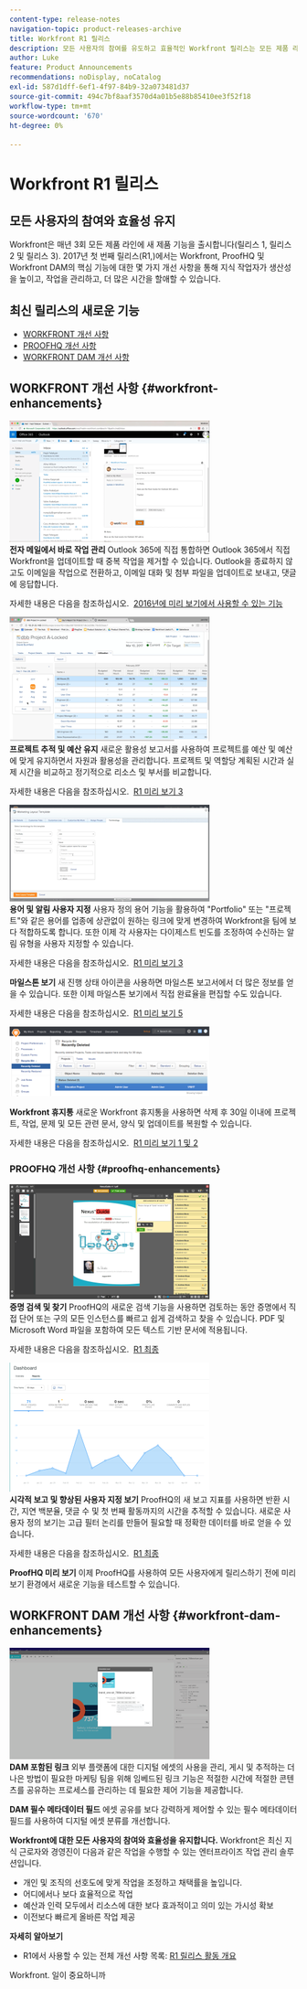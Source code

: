 ```yaml
---
content-type: release-notes
navigation-topic: product-releases-archive
title: Workfront R1 릴리스
description: 모든 사용자의 참여를 유도하고 효율적인 Workfront 릴리스는 모든 제품 라인에 연간 3회(릴리스 1, 릴리스 2 및 릴리스 3) 새로운 제품 기능을 제공합니다. 2017년 첫 번째 릴리스(R1,)에서는 Workfront, ProofHQ 및 Workfront DAM의 핵심 기능에 대한 몇 가지 개선 사항을 통해 지식 작업자가 생산성을 높이고, 작업을 관리하고, 더 많은 시간을 할애할 수 있습니다.
author: Luke
feature: Product Announcements
recommendations: noDisplay, noCatalog
exl-id: 587d1dff-6ef1-4f97-84b9-32a073481d37
source-git-commit: 494c7bf8aaf3570d4a01b5e88b85410ee3f52f18
workflow-type: tm+mt
source-wordcount: '670'
ht-degree: 0%

---
```


# Workfront R1 릴리스

## 모든 사용자의 참여와 효율성 유지

Workfront은 매년 3회 모든 제품 라인에 새 제품 기능을 출시합니다(릴리스 1, 릴리스 2 및 릴리스 3). 2017년 첫 번째 릴리스(R1,)에서는 Workfront, ProofHQ 및 Workfront DAM의 핵심 기능에 대한 몇 가지 개선 사항을 통해 지식 작업자가 생산성을 높이고, 작업을 관리하고, 더 많은 시간을 할애할 수 있습니다.

## 최신 릴리스의 새로운 기능

* [WORKFRONT 개선 사항](#workfront-enhancements)
* [PROOFHQ 개선 사항](#proofhq-enhancements)
* [WORKFRONT DAM 개선 사항](#workfront-dam-enhancements)

## WORKFRONT 개선 사항 {#workfront-enhancements}

![Outlook_365_Integration_1.png](assets/outlook-365-integration-1-350x212.png)\
**전자 메일에서 바로 작업 관리**
Outlook 365에 직접 통합하면 Outlook 365에서 직접 Workfront을 업데이트할 때 중복 작업을 제거할 수 있습니다. Outlook을 종료하지 않고도 이메일을 작업으로 전환하고, 이메일 대화 및 첨부 파일을 업데이트로 보내고, 댓글에 응답합니다.

자세한 내용은 다음을 참조하십시오.  [2016년에 미리 보기에서 사용할 수 있는 기능](../../../../product-announcements/product-releases/quarterly-release-archive/r1-release-activity/available-in-preview-in-2016.md)

![전자 메일에서 작업 관리](assets/mceclip0-350x218.png)\
**프로젝트 추적 및 예산 유지**
새로운 활용성 보고서를 사용하여 프로젝트를 예산 및 예산에 맞게 유지하면서 자원과 활용성을 관리합니다. 프로젝트 및 역할당 계획된 시간과 실제 시간을 비교하고 정기적으로 리소스 및 부서를 비교합니다.

자세한 내용은 다음을 참조하십시오.  [R1 미리 보기 3](../../../../product-announcements/product-releases/quarterly-release-archive/r1-release-activity/r1-preview-3.md)

![프로젝트를 계속 진행](assets/mceclip1-350x169.png)\
**용어 및 알림 사용자 지정**
사용자 정의 용어 기능을 활용하여 &quot;Portfolio&quot; 또는 &quot;프로젝트&quot;와 같은 용어를 업종에 상관없이 원하는 링크에 맞게 변경하여 Workfront을 팀에 보다 적합하도록 합니다. 또한 이제 각 사용자는 다이제스트 빈도를 조정하여 수신하는 알림 유형을 사용자 지정할 수 있습니다.

자세한 내용은 다음을 참조하십시오.  [R1 미리 보기 3](../../../../product-announcements/product-releases/quarterly-release-archive/r1-release-activity/r1-preview-3.md)

**마일스톤 보기**
새 진행 상태 아이콘을 사용하면 마일스톤 보고서에서 더 많은 정보를 얻을 수 있습니다. 또한 이제 마일스톤 보기에서 직접 완료율을 편집할 수도 있습니다.

자세한 내용은 다음을 참조하십시오.  [R1 미리 보기 5](../../../../product-announcements/product-releases/quarterly-release-archive/r1-release-activity/r1-preview-5.md)

![마일스톤 보기](assets/mceclip3-350x122.png)

**Workfront 휴지통**
새로운 Workfront 휴지통을 사용하면 삭제 후 30일 이내에 프로젝트, 작업, 문제 및 모든 관련 문서, 양식 및 업데이트를 복원할 수 있습니다.

자세한 내용은 다음을 참조하십시오.  [R1 미리 보기 1 및 2](../../../../product-announcements/product-releases/quarterly-release-archive/r1-release-activity/r1-peview-1-and-2.md)

### PROOFHQ 개선 사항 {#proofhq-enhancements}

![ProofHQ 개선 사항](assets/mceclip4-350x201.png)\
**증명 검색 및 찾기**
ProofHQ의 새로운 검색 기능을 사용하면 검토하는 동안 증명에서 직접 단어 또는 구의 모든 인스턴스를 빠르고 쉽게 검색하고 찾을 수 있습니다. PDF 및 Microsoft Word 파일을 포함하여 모든 텍스트 기반 문서에 적용됩니다.

자세한 내용은 다음을 참조하십시오.  [R1 최종](../../../../product-announcements/product-releases/quarterly-release-archive/r1-release-activity/r1-final.md)

![증명 검색 및 찾기](assets/mceclip5-350x226.png)\
**시각적 보고 및 향상된 사용자 지정 보기**
ProofHQ의 새 보고 지표를 사용하면 반환 시간, 지연 백분율, 댓글 수 및 첫 번째 활동까지의 시간을 추적할 수 있습니다. 새로운 사용자 정의 보기는 고급 필터 논리를 만들어 필요할 때 정확한 데이터를 바로 얻을 수 있습니다.

자세한 내용은 다음을 참조하십시오.  [R1 최종](../../../../product-announcements/product-releases/quarterly-release-archive/r1-release-activity/r1-final.md)

**ProofHQ 미리 보기**
이제 ProofHQ를 사용하여 모든 사용자에게 릴리스하기 전에 미리보기 환경에서 새로운 기능을 테스트할 수 있습니다.

## WORKFRONT DAM 개선 사항 {#workfront-dam-enhancements}

![Workfront DAM 개선 사항](assets/mceclip6-350x195.png)\
**DAM 포함된 링크**
외부 플랫폼에 대한 디지털 에셋의 사용을 관리, 게시 및 추적하는 더 나은 방법이 필요한 마케팅 팀을 위해 임베드된 링크 기능은 적절한 시간에 적절한 콘텐츠를 공유하는 프로세스를 관리하는 데 필요한 제어 기능을 제공합니다.

**DAM 필수 메타데이터 필드**
에셋 공유를 보다 강력하게 제어할 수 있는 필수 메타데이터 필드를 사용하여 디지털 에셋 분류를 개선합니다.

**Workfront에 대한 모든 사용자의 참여와 효율성을 유지합니다.**
Workfront은 최신 지식 근로자와 경영진이 다음과 같은 작업을 수행할 수 있는 엔터프라이즈 작업 관리 솔루션입니다.

* 개인 및 조직의 선호도에 맞게 작업을 조정하고 채택률을 높입니다.
* 어디에서나 보다 효율적으로 작업
* 예산과 인력 모두에서 리소스에 대한 보다 효과적이고 의미 있는 가시성 확보
* 이전보다 빠르게 올바른 작업 제공

**자세히 알아보기**

* R1에서 사용할 수 있는 전체 개선 사항 목록: [R1 릴리스 활동 개요](../../../../product-announcements/product-releases/quarterly-release-archive/r1-release-activity/r1-release-activity-overview.md)

Workfront. 일이 중요하니까
